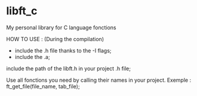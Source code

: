 # libft_c
My personal library for C language fonctions

HOW TO USE :
(During the compilation)
 - include the .h file thanks to the -I flags;
 - include the .a;

include the path of the libft.h in your project .h file;

Use all fonctions you need by calling their names in your project. Exemple : ft_get_file(file_name, tab_file);
